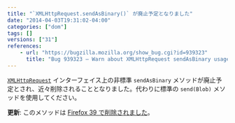 ```yaml
---
title: "`XMLHttpRequest.sendAsBinary()` が廃止予定となりました"
date: "2014-04-03T19:31:02-04:00"
categories: ["dom"]
tags: []
versions: ["31"]
references:
    - url: "https://bugzilla.mozilla.org/show_bug.cgi?id=939323"
      title: "Bug 939323 – Warn about XMLHttpRequest sendAsBinary usage"
---
```

[`XMLHttpRequest`](https://developer.mozilla.org/docs/Web/API/XMLHttpRequest) インターフェイス上の非標準 `sendAsBinary` メソッドが廃止予定とされ、近々削除されることとなりました。代わりに標準の `send(Blob)` メソッドを使用してください。

**更新**: このメソッドは [Firefox 39 で削除されました](https://www.fxsitecompat.com/ja/docs/2015/xmlhttprequest-sendasbinary-has-been-removed/)。
